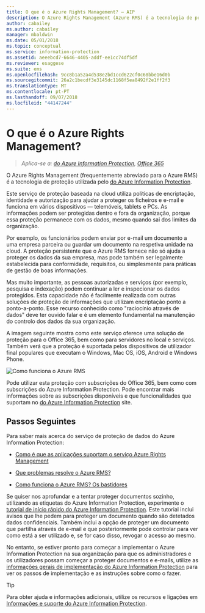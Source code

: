 ```yaml
---
title: O que é o Azure Rights Management? – AIP
description: O Azure Rights Management (Azure RMS) é a tecnologia de proteção utilizada pelo Azure Information Protection.
author: cabailey
ms.author: cabailey
manager: mbaldwin
ms.date: 05/01/2018
ms.topic: conceptual
ms.service: information-protection
ms.assetid: aeeebcd7-6646-4405-addf-ee1cc74df5df
ms.reviewer: esaggese
ms.suite: ems
ms.openlocfilehash: 9cc8b1a52a4d538e2bd1ccd622cf0c68bbe16d0b
ms.sourcegitcommit: 26a2c1becdf3e3145dc1168f5ea8492f2e1ff2f3
ms.translationtype: MT
ms.contentlocale: pt-PT
ms.lasthandoff: 09/07/2018
ms.locfileid: "44147244"
---
```

# <a name="what-is-azure-rights-management"></a>O que é o Azure Rights Management?

>*Aplica-se a: [do Azure Information Protection](https://azure.microsoft.com/pricing/details/information-protection), [Office 365](http://download.microsoft.com/download/E/C/F/ECF42E71-4EC0-48FF-AA00-577AC14D5B5C/Azure_Information_Protection_licensing_datasheet_EN-US.pdf)*


O Azure Rights Management (frequentemente abreviado para o Azure RMS) é a tecnologia de proteção utilizada pelo [do Azure Information Protection](what-is-information-protection.md).

Este serviço de proteção baseada na cloud utiliza políticas de encriptação, identidade e autorização para ajudar a proteger os ficheiros e e-mail e funciona em vários dispositivos — telemóveis, tablets e PCs. As informações podem ser protegidas dentro e fora da organização, porque essa proteção permanece com os dados, mesmo quando sai dos limites da organização.

Por exemplo, os funcionários podem enviar por e-mail um documento a uma empresa parceira ou guardar um documento na respetiva unidade na cloud. A proteção persistente que o Azure RMS fornece não só ajuda a proteger os dados da sua empresa, mas pode também ser legalmente estabelecida para conformidade, requisitos, ou simplesmente para práticas de gestão de boas informações.

Mas muito importante, as pessoas autorizadas e serviços (por exemplo, pesquisa e indexação) podem continuar a ler e inspecionar os dados protegidos. Esta capacidade não é facilmente realizada com outras soluções de proteção de informações que utilizam encriptação ponto a ponto-a-ponto. Esse recurso conhecido como "raciocínio através de dados" deve ter ouvido falar e é um elemento fundamental na manutenção do controlo dos dados da sua organização.

A imagem seguinte mostra como este serviço oferece uma solução de proteção para o Office 365, bem como para servidores no local e serviços. Também verá que a proteção é suportada pelos dispositivos de utilizador final populares que executam o Windows, Mac OS, iOS, Android e Windows Phone.


![Como funciona o Azure RMS](./media/AzRMS_elements.png)

Pode utilizar esta proteção com subscrições do Office 365, bem como com subscrições do Azure Information Protection. Pode encontrar mais informações sobre as subscrições disponíveis e que funcionalidades que suportam no [do Azure Information Protection](https://azure.microsoft.com/pricing/details/information-protection/) site.

## <a name="next-steps"></a>Passos Seguintes

Para saber mais acerca do serviço de proteção de dados do Azure Information Protection:

- [Como é que as aplicações suportam o serviço Azure Rights Management](applications-support.md)

- [Que problemas resolve o Azure RMS?](azure-rms-problems-it-solves.md)

- [Como funciona o Azure RMS? Os bastidores](how-does-it-work.md)

Se quiser nos aprofundar e a tentar proteger documentos sozinho, utilizando as etiquetas do Azure Information Protection, experimente o [tutorial de início rápido do Azure Information Protection](infoprotect-quick-start-tutorial.md). Este tutorial inclui avisos que lhe pedem para proteger um documento quando são detetados dados confidenciais. Também inclui a opção de proteger um documento que partilha através de e-mail e que posteriormente pode controlar para ver como está a ser utilizado e, se for caso disso, revogar o acesso ao mesmo.

No entanto, se estiver pronto para começar a implementar o Azure Information Protection na sua organização para que os administradores e os utilizadores possam começar a proteger documentos e e-mails, utilize as [informações gerais de implementação do Azure Information Protection](deployment-roadmap.md) para ver os passos de implementação e as instruções sobre como o fazer.

> [!TIP]
> Para obter ajuda e informações adicionais, utilize os recursos e ligações em [Informações e suporte do Azure Information Protection](information-support.md).
